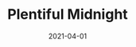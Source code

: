 ---
description: "Pattern%3A%20Plentiful%20%7C%20Color%3A%20Midnight%20%7C%20Width%3A%2054%u201D%20%7C%20Content%3A%20100%25%20Polyester%20%7C%20Abrasion%3A%2050%2C000%20Double%20Rubs%20-%20Wyzenbeek%20Method%20%7C%20Repeat%3A%20n/a%20%7C%20Finish%3A%20INCASE%20by%20CRYPTON%20%7C%20Flammability%3A%20NFPA%20260%2C%20UFAC%20Class%201%2C%20CAL%20117%20%7C%20Applications%3A%20Contract%20/%20Hospitality%2C%20Residential%20%7C%20"
tags: 
  - "Lark Fontaine"
  - "Plentiful"
  - "Textiles"
image_primary: "img/Plentiful_Midnight_large.jpg"
href: "https://www.larkfontaine.com/collections/textiles/products/plentiful-midnight"
designer: "Lark Fontaine"
title: "Plentiful Midnight"
category: "Textiles"
subtitle: ""
manufacturer: "Lark Fontaine"
slug: "/manufacturers/lark-fontaine/textiles/lark-fontaine-plentiful-midnight"
date: "2021-04-01"
---